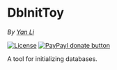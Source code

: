 # DbInitToy #
*By [Yan Li](https://github.com/yanli0303)* 

[![License](https://img.shields.io/badge/License-MIT-brightgreen.svg)](https://github.com/yanli0303/DbInitToy/blob/master/LICENSE.md)
[![PayPayl donate button](http://img.shields.io/badge/paypal-donate-orange.svg)](https://www.paypal.com/cgi-bin/webscr?cmd=_donations&business=silentwait4u%40gmail%2ecom&lc=US&item_name=Yan%20Li&no_note=0&currency_code=USD&bn=PP%2dDonationsBF%3apaypal%2ddonate%2ejpg%3aNonHostedGuest)

A tool for initializing databases.
